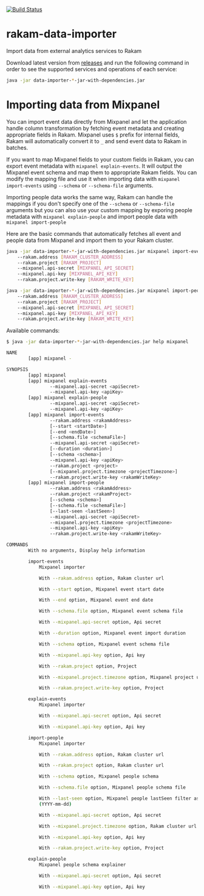 [![Build Status](https://travis-ci.org/buremba/rakam-data-importer.svg?branch=master)](https://travis-ci.org/buremba/rakam-data-importer)

# rakam-data-importer
Import data from external analytics services to Rakam

Download latest version from [releases](//github.com/buremba/rakam-data-importer/releases) and run the following command in order to see the supported services and operations of each service:

```bash
java -jar data-importer-*-jar-with-dependencies.jar 
```

# Importing data from Mixpanel

You can import event data directly from Mixpanel and let the application handle column transformation by fetching event metadata and 
creating appropriate fields in Rakam.
Mixpanel uses `$` prefix for internal fields, Rakam will automatically convert it to `_` and send event data to Rakam in batches.

If you want to map Mixpanel fields to your custom fields in Rakam, you can export event metadata with `mixpanel explain-events`.
It will output the Mixpanel event schema and map them to appropriate Rakam fields. You can modify the mapping file and 
use it when importing data with `mixpanel import-events` using `--schema` or `--schema-file` arguments.

Importing people data works the same way, Rakam can handle the mappings if you don't specify one of the `--schema` or `--schema-file` arguments
but you can also use your custom mapping by exporing people metadata with `mixpanel explain-people` and import people data with `mixpanel import-people`

Here are the basic commands that automatically fetches all event and people data from Mixpanel and import them to your Rakam cluster.

```bash
java -jar data-importer-*-jar-with-dependencies.jar mixpanel import-events
    --rakam.address [RAKAM_CLUSTER_ADDRESS]
    --rakam.project [RAKAM_PROJECT]
    --mixpanel.api-secret [MIXPANEL_API_SECRET]
    --mixpanel.api-key [MIXPANEL_API_KEY]
    --rakam.project.write-key [RAKAM_WRITE_KEY]
```

```bash
java -jar data-importer-*-jar-with-dependencies.jar mixpanel import-people
    --rakam.address [RAKAM_CLUSTER_ADDRESS]
    --rakam.project [RAKAM_PROJECT]
    --mixpanel.api-secret [MIXPANEL_API_SECRET]
    --mixpanel.api-key [MIXPANEL_API_KEY]
    --rakam.project.write-key [RAKAM_WRITE_KEY]
```

Available commands:

```bash
$ java -jar data-importer-*-jar-with-dependencies.jar help mixpanel

NAME
        [app] mixpanel -

SYNOPSIS
        [app] mixpanel
        [app] mixpanel explain-events
                --mixpanel.api-secret <apiSecret>
                --mixpanel.api-key <apiKey>
        [app] mixpanel explain-people 
                --mixpanel.api-secret <apiSecret>
                --mixpanel.api-key <apiKey>
        [app] mixpanel import-events 
                --rakam.address <rakamAddress>
                [--start <startDate>]
                [--end <endDate>]
                [--schema.file <schemaFile>]
                --mixpanel.api-secret <apiSecret>
                [--duration <duration>]
                [--schema <schema>] 
                --mixpanel.api-key <apiKey>
                --rakam.project <project>
                [--mixpanel.project.timezone <projectTimezone>]
                --rakam.project.write-key <rakamWriteKey>
        [app] mixpanel import-people 
                --rakam.address <rakamAddress>
                --rakam.project <rakamProject>
                [--schema <schema>]
                [--schema.file <schemaFile>] 
                [--last-seen <lastSeen>]
                --mixpanel.api-secret <apiSecret>
                --mixpanel.project.timezone <projectTimezone>
                --mixpanel.api-key <apiKey> 
                --rakam.project.write-key <rakamWriteKey>

COMMANDS
        With no arguments, Display help information

        import-events
            Mixpanel importer

            With --rakam.address option, Rakam cluster url

            With --start option, Mixpanel event start date

            With --end option, Mixpanel event end date

            With --schema.file option, Mixpanel event schema file

            With --mixpanel.api-secret option, Api secret

            With --duration option, Mixpanel event import duration

            With --schema option, Mixpanel event schema file

            With --mixpanel.api-key option, Api key

            With --rakam.project option, Project

            With --mixpanel.project.timezone option, Mixpanel project utc.

            With --rakam.project.write-key option, Project

        explain-events
            Mixpanel importer

            With --mixpanel.api-secret option, Api secret

            With --mixpanel.api-key option, Api key

        import-people
            Mixpanel importer

            With --rakam.address option, Rakam cluster url

            With --rakam.project option, Rakam cluster url

            With --schema option, Mixpanel people schema

            With --schema.file option, Mixpanel people schema file

            With --last-seen option, Mixpanel people lastSeen filter as date
            (YYYY-mm-dd)

            With --mixpanel.api-secret option, Api secret

            With --mixpanel.project.timezone option, Rakam cluster url

            With --mixpanel.api-key option, Api key

            With --rakam.project.write-key option, Project

        explain-people
            Mixpanel people schema explainer

            With --mixpanel.api-secret option, Api secret

            With --mixpanel.api-key option, Api key
```
